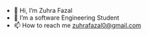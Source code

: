 - 👋 Hi, I’m Zuhra Fazal
- 👀 I’m a software Engineering Student
- 📫 How to reach me zuhrafazal0@gmail.com

<!---
ZuhraFazal/ZuhraFazal is a ✨ special ✨ repository because its `README.md` (this file) appears on your GitHub profile.
You can click the Preview link to take a look at your changes.
--->
